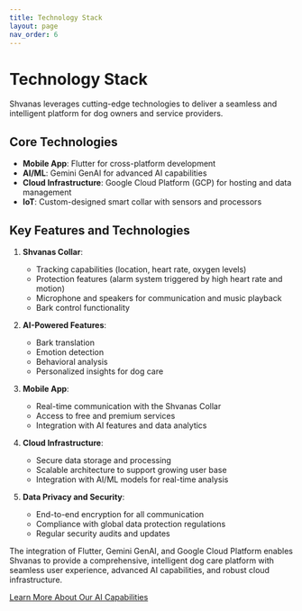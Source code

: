 ```yaml
---
title: Technology Stack
layout: page
nav_order: 6
---
```


# Technology Stack

Shvanas leverages cutting-edge technologies to deliver a seamless and intelligent platform for dog owners and service providers.

## Core Technologies

- **Mobile App**: Flutter for cross-platform development
- **AI/ML**: Gemini GenAI for advanced AI capabilities
- **Cloud Infrastructure**: Google Cloud Platform (GCP) for hosting and data management
- **IoT**: Custom-designed smart collar with sensors and processors

## Key Features and Technologies

1. **Shvanas Collar**:

   - Tracking capabilities (location, heart rate, oxygen levels)
   - Protection features (alarm system triggered by high heart rate and motion)
   - Microphone and speakers for communication and music playback
   - Bark control functionality

2. **AI-Powered Features**:

   - Bark translation
   - Emotion detection
   - Behavioral analysis
   - Personalized insights for dog care

3. **Mobile App**:

   - Real-time communication with the Shvanas Collar
   - Access to free and premium services
   - Integration with AI features and data analytics

4. **Cloud Infrastructure**:

   - Secure data storage and processing
   - Scalable architecture to support growing user base
   - Integration with AI/ML models for real-time analysis

5. **Data Privacy and Security**:
   - End-to-end encryption for all communication
   - Compliance with global data protection regulations
   - Regular security audits and updates

The integration of Flutter, Gemini GenAI, and Google Cloud Platform enables Shvanas to provide a comprehensive, intelligent dog care platform with seamless user experience, advanced AI capabilities, and robust cloud infrastructure.

[Learn More About Our AI Capabilities](ai-capabilities.html)
